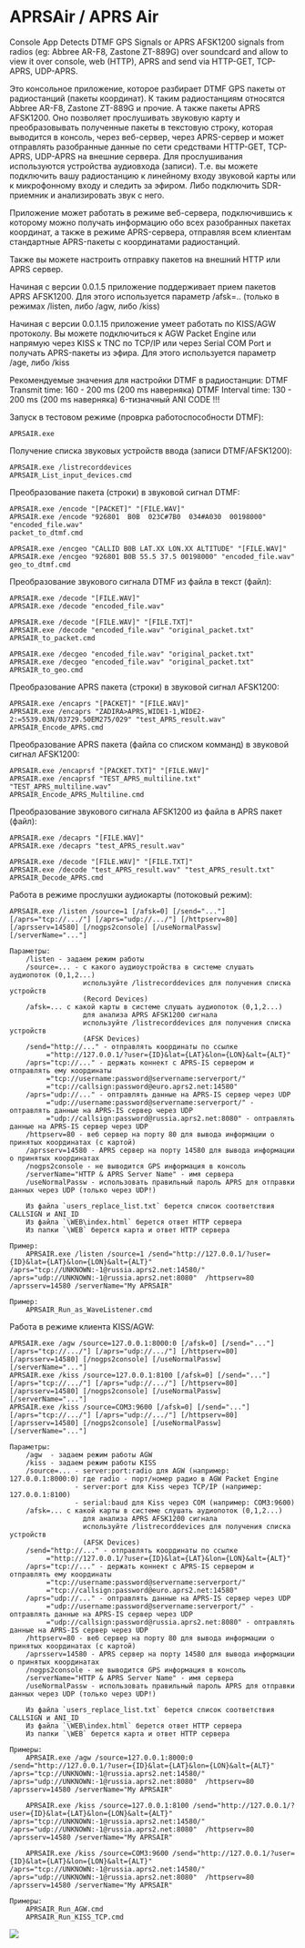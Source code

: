 ﻿# APRSAir / APRS Air

Console App Detects DTMF GPS Signals or APRS AFSK1200 signals from radios (eg: Abbree AR-F8, Zastone ZT-889G) 
over soundcard and allow to view it over console, web (HTTP), APRS and send via HTTP-GET, TCP-APRS, UDP-APRS.

Это консольное приложение, которое разбирает DTMF GPS пакеты от радиостанций (пакеты координат).
К таким радиостанциям относятся Abbree AR-F8, Zastone ZT-889G и прочие. А также пакеты APRS AFSK1200.
Оно позволяет прослушивать звуковую карту и преобразовывать полученные пакеты в текстовую строку,
которая выводится в консоль, через веб-сервер, через APRS-сервер и может отправлять разобранные
данные по сети средствами HTTP-GET, TCP-APRS, UDP-APRS на внешние сервера.
Для прослушивания используются устройства аудиовхода (записи). Т.е. вы можете подключить вашу 
радиостанцию к линейному входу звуковой карты или к микрофонному входу и следить за эфиром.
Либо подключить SDR-приемник и анализировать звук с него.

Приложение может работать в режиме веб-сервера, подключившись к которому можно получать информацию
обо всех разобранных пакетах координат, а также в режиме APRS-сервера, отправляя всем клиентам
стандартные APRS-пакеты с координатами радиостанций.

Также вы можете настроить отправку пакетов на внешний HTTP или APRS сервер.

Начиная с версии 0.0.1.5 приложение поддерживает прием пакетов APRS AFSK1200.
Для этого используется параметр /afsk=.. (только в режимах /listen, либо /agw, либо /kiss)

Начиная с версии 0.0.1.15 приложение умеет работать по KISS/AGW протоколу.
Вы можете подключиться к AGW Packet Engine или напрямую через KISS к TNC
по TCP/IP или через Serial COM Port и получать APRS-пакеты из эфира.
Для этого используется параметр /age, либо /kiss

Рекомендуемые значения для настройки DTMF в радиостанции:
	DTMF Transmit time: 160 - 200 ms (200 ms наверняка)
	DTMF Interval time: 130 - 200 ms (200 ms наверняка)
	6-тизначный ANI CODE !!!


Запуск в тестовом режиме (проврка работоспособности DTMF):

	APRSAIR.exe
	
Получение списка звуковых устройств ввода (записи DTMF/AFSK1200):

	APRSAIR.exe /listrecorddevices
	APRSAIR_List_input_devices.cmd
	
Преобразование пакета (строки) в звуковой сигнал DTMF:

	APRSAIR.exe /encode "[PACKET]" "[FILE.WAV]"
	APRSAIR.exe /encode "926801  B0B  023C#7B0  034#A030  00198000" "encoded_file.wav"
	packet_to_dtmf.cmd
	
	APRSAIR.exe /encgeo "CALLID B0B LAT.XX LON.XX ALTITUDE" "[FILE.WAV]"
	APRSAIR.exe /encgeo "926801 B0B 55.5 37.5 00198000" "encoded_file.wav"
	geo_to_dtmf.cmd
	
Преобразование звукового сигнала DTMF из файла в текст (файл):

	APRSAIR.exe /decode "[FILE.WAV]"
	APRSAIR.exe /decode "encoded_file.wav"

	APRSAIR.exe /decode "[FILE.WAV]" "[FILE.TXT]"
	APRSAIR.exe /decode "encoded_file.wav" "original_packet.txt"
	APRSAIR_to_packet.cmd

	APRSAIR.exe /decgeo "encoded_file.wav" "original_packet.txt"
	APRSAIR.exe /decgeo "encoded_file.wav" "original_packet.txt"	
	APRSAIR_to_geo.cmd
	
Преобразование APRS пакета (строки) в звуковой сигнал AFSK1200:

	APRSAIR.exe /encaprs "[PACKET]" "[FILE.WAV]"
	APRSAIR.exe /encaprs "ZADIRA>APRS,WIDE1-1,WIDE2-2:=5539.03N/03729.50EM275/029" "test_APRS_result.wav"
	APRSAIR_Encode_APRS.cmd
	
Преобразование APRS пакета (файла со списком комманд) в звуковой сигнал AFSK1200:

	APRSAIR.exe /encaprsf "[PACKET.TXT]" "[FILE.WAV]"
	APRSAIR.exe /encaprsf "TEST_APRS_multiline.txt" "TEST_APRS_multiline.wav"
	APRSAIR_Encode_APRS_Multiline.cmd
	
Преобразование звукового сигнала AFSK1200 из файла в APRS пакет (файл):

	APRSAIR.exe /decaprs "[FILE.WAV]"
	APRSAIR.exe /decaprs "test_APRS_result.wav"

	APRSAIR.exe /decode "[FILE.WAV]" "[FILE.TXT]"
	APRSAIR.exe /decode "test_APRS_result.wav" "test_APRS_result.txt"
	APRSAIR_Decode_APRS.cmd
	
Работа в режиме прослушки аудиокарты (потоковый режим):

	APRSAIR.exe /listen /source=1 [/afsk=0] [/send="..."] [/aprs="tcp://.../"] [/aprs="udp://.../"] [/httpserv=80] [/aprsserv=14580] [/nogps2console] [/useNormalPassw] [/serverName="..."]

	Параметры:
		/listen - задаем режим работы
		/source=... - с какого аудиоустройства в системе слушать аудиопоток (0,1,2...)
			          используйте /listrecorddevices для получения списка устройств 
					  (Record Devices)
		/afsk=... c какой карты в системе слушать аудиопоток (0,1,2...) 
					  для анализа APRS AFSK1200 сигнала
					  используйте /listrecorddevices для получения списка устройств 
					  (AFSK Devices)
		/send="http://..." - отправлять координаты по ссылке
			 ="http://127.0.0.1/?user={ID}&lat={LAT}&lon={LON}&alt={ALT}"
		/aprs="tcp://..." - держать коннект с APRS-IS сервером и отправлять ему координаты
			 ="tcp://username:password@servername:serverport/"
			 ="tcp://callsign:password@euro.aprs2.net:14580"
		/aprs="udp://..." - оптравлять данные на APRS-IS сервер через UDP
			 ="udp://username:password@servername:serverport/" - оптравлять данные на APRS-IS сервер через UDP
			 ="udp://callsign:password@russia.aprs2.net:8080" - оптравлять данные на APRS-IS сервер через UDP
		/httpserv=80 - веб сервер на порту 80 для вывода информации о принятых координатах (с картой)
		/aprsserv=14580 - APRS сервер на порту 14580 для вывода информации о принятых координатах
		/nogps2console - не выводится GPS информация в консоль
		/serverName="HTTP & APRS Server Name" - имя сервера
		/useNormalPassw - использовать правильный пароль APRS для отправки данных через UDP (только через UDP!)
	
		Из файла `users_replace_list.txt` берется список соответствия CALLSIGN и ANI_ID
		Из файла `\WEB\index.html` берется ответ HTTP сервера
		Из папки `\WEB` берется карта и ответ HTTP сервера

	Пример:
		APRSAIR.exe /listen /source=1 /send="http://127.0.0.1/?user={ID}&lat={LAT}&lon={LON}&alt={ALT}" /aprs="tcp://UNKNOWN:-1@russia.aprs2.net:14580/" /aprs="udp://UNKNOWN:-1@russia.aprs2.net:8080"  /httpserv=80 /aprsserv=14580 /serverName="My APRSAIR"
	
	Пример:
		APRSAIR_Run_as_WaveListener.cmd
		
Работа в режиме клиента KISS/AGW:

	APRSAIR.exe /agw /source=127.0.0.1:8000:0 [/afsk=0] [/send="..."] [/aprs="tcp://.../"] [/aprs="udp://.../"] [/httpserv=80] [/aprsserv=14580] [/nogps2console] [/useNormalPassw] [/serverName="..."]
	APRSAIR.exe /kiss /source=127.0.0.1:8100 [/afsk=0] [/send="..."] [/aprs="tcp://.../"] [/aprs="udp://.../"] [/httpserv=80] [/aprsserv=14580] [/nogps2console] [/useNormalPassw] [/serverName="..."]
	APRSAIR.exe /kiss /source=COM3:9600 [/afsk=0] [/send="..."] [/aprs="tcp://.../"] [/aprs="udp://.../"] [/httpserv=80] [/aprsserv=14580] [/nogps2console] [/useNormalPassw] [/serverName="..."]

	Параметры:
		/agw  - задаем режим работы AGW
		/kiss - задаем режим работы KISS
		/source=... - server:port:radio для AGW (например: 127.0.0.1:8000:0) где radio - порт/номер радио в AGW Packet Engine
		            - server:port для Kiss через TCP/IP (например: 127.0.0.1:8100)
					- serial:baud для Kiss через COM (например: COM3:9600)
		/afsk=... c какой карты в системе слушать аудиопоток (0,1,2...) 
					  для анализа APRS AFSK1200 сигнала
					  используйте /listrecorddevices для получения списка устройств 
					  (AFSK Devices)
		/send="http://..." - отправлять координаты по ссылке
			 ="http://127.0.0.1/?user={ID}&lat={LAT}&lon={LON}&alt={ALT}"
		/aprs="tcp://..." - держать коннект с APRS-IS сервером и отправлять ему координаты
			 ="tcp://username:password@servername:serverport/"
			 ="tcp://callsign:password@euro.aprs2.net:14580"
		/aprs="udp://..." - оптравлять данные на APRS-IS сервер через UDP
			 ="udp://username:password@servername:serverport/" - оптравлять данные на APRS-IS сервер через UDP
			 ="udp://callsign:password@russia.aprs2.net:8080" - оптравлять данные на APRS-IS сервер через UDP
		/httpserv=80 - веб сервер на порту 80 для вывода информации о принятых координатах (с картой)
		/aprsserv=14580 - APRS сервер на порту 14580 для вывода информации о принятых координатах
		/nogps2console - не выводится GPS информация в консоль
		/serverName="HTTP & APRS Server Name" - имя сервера
		/useNormalPassw - использовать правильный пароль APRS для отправки данных через UDP (только через UDP!)
	
		Из файла `users_replace_list.txt` берется список соответствия CALLSIGN и ANI_ID
		Из файла `\WEB\index.html` берется ответ HTTP сервера
		Из папки `\WEB` берется карта и ответ HTTP сервера
		
	Примеры:
		APRSAIR.exe /agw /source=127.0.0.1:8000:0 /send="http://127.0.0.1/?user={ID}&lat={LAT}&lon={LON}&alt={ALT}" /aprs="tcp://UNKNOWN:-1@russia.aprs2.net:14580/" /aprs="udp://UNKNOWN:-1@russia.aprs2.net:8080"  /httpserv=80 /aprsserv=14580 /serverName="My APRSAIR"
		
		APRSAIR.exe /kiss /source=127.0.0.1:8100 /send="http://127.0.0.1/?user={ID}&lat={LAT}&lon={LON}&alt={ALT}" /aprs="tcp://UNKNOWN:-1@russia.aprs2.net:14580/" /aprs="udp://UNKNOWN:-1@russia.aprs2.net:8080"  /httpserv=80 /aprsserv=14580 /serverName="My APRSAIR"
		
		APRSAIR.exe /kiss /source=COM3:9600 /send="http://127.0.0.1/?user={ID}&lat={LAT}&lon={LON}&alt={ALT}" /aprs="tcp://UNKNOWN:-1@russia.aprs2.net:14580/" /aprs="udp://UNKNOWN:-1@russia.aprs2.net:8080"  /httpserv=80 /aprsserv=14580 /serverName="My APRSAIR"
		
	Примеры:
		APRSAIR_Run_AGW.cmd
		APRSAIR_Run_KISS_TCP.cmd

<img src="window.png"/>
